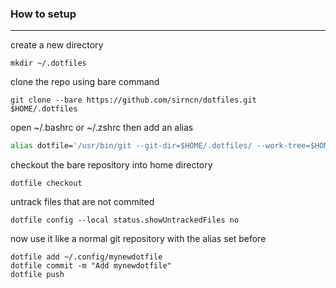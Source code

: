 ### How to setup
---
create a new directory
```console
mkdir ~/.dotfiles
```
clone the repo using bare command
```console
git clone --bare https://github.com/sirncn/dotfiles.git $HOME/.dotfiles
```
open ~/.bashrc or ~/.zshrc then add an alias
```bash
alias dotfile='/usr/bin/git --git-dir=$HOME/.dotfiles/ --work-tree=$HOME'
```
checkout the bare repository into home directory
```console
dotfile checkout
```
untrack files that are not commited
```console
dotfile config --local status.showUntrackedFiles no
```
now use it like a normal git repository with the alias set before
```console
dotfile add ~/.config/mynewdotfile
dotfile commit -m "Add mynewdotfile"
dotfile push
```

